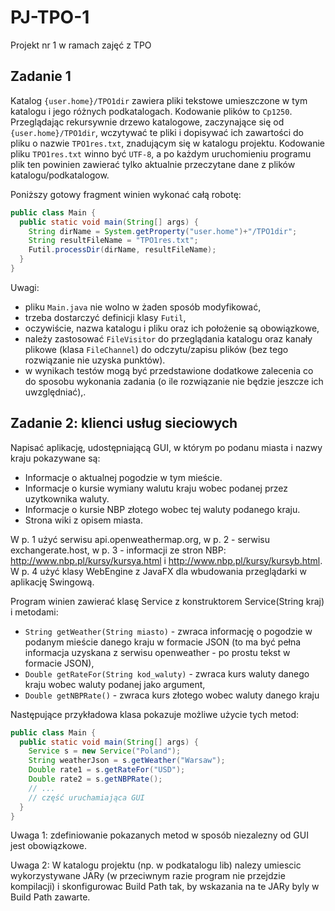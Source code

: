 # PJ-TPO-1
Projekt nr 1 w ramach zajęć z TPO

## Zadanie 1
Katalog `{user.home}/TPO1dir` zawiera pliki tekstowe umieszczone w tym katalogu i jego różnych podkatalogach. Kodowanie plików to `Cp1250`.
Przeglądając rekursywnie drzewo katalogowe, zaczynające się od `{user.home}/TPO1dir`,  wczytywać te pliki i dopisywać ich zawartości do pliku o nazwie `TPO1res.txt`, znadującym się w katalogu projektu. Kodowanie pliku `TPO1res.txt` winno być `UTF-8`, a po każdym uruchomieniu programu plik ten powinien zawierać tylko aktualnie przeczytane dane z  plików katalogu/podkatalogow.

Poniższy gotowy fragment winien wykonać całą robotę:
```java
public class Main {
  public static void main(String[] args) {
    String dirName = System.getProperty("user.home")+"/TPO1dir";
    String resultFileName = "TPO1res.txt";
    Futil.processDir(dirName, resultFileName);
  }
}
```
Uwagi:
- pliku `Main.java` nie wolno w żaden sposób modyfikować,
- trzeba dostarczyć definicji klasy `Futil`,
- oczywiście, nazwa katalogu i pliku oraz ich położenie są obowiązkowe,
- należy zastosować `FileVisitor` do przeglądania katalogu oraz kanały plikowe (klasa `FileChannel`) do odczytu/zapisu plików (bez tego rozwiązanie nie uzyska punktów).
- w wynikach testów mogą być przedstawione dodatkowe zalecenia co do sposobu wykonania zadania (o ile rozwiązanie nie będzie jeszcze ich uwzględniać),.

## Zadanie 2: klienci usług sieciowych
Napisać aplikację, udostępniającą GUI, w którym po podanu miasta i nazwy kraju pokazywane są:
- Informacje o aktualnej pogodzie w tym mieście.
- Informacje o kursie wymiany walutu kraju wobec podanej przez uzytkownika waluty.
- Informacje o kursie NBP złotego wobec tej waluty podanego kraju.
- Strona wiki z opisem miasta.

W p. 1 użyć serwisu api.openweathermap.org, w p. 2 - serwisu exchangerate.host, w p. 3 - informacji ze stron NBP: http://www.nbp.pl/kursy/kursya.html i http://www.nbp.pl/kursy/kursyb.html.
W p. 4 użyć klasy WebEngine z JavaFX dla wbudowania przeglądarki w aplikację Swingową.

Program winien zawierać klasę Service z konstruktorem Service(String kraj) i metodami:
- `String getWeather(String miasto)` - zwraca informację o pogodzie w podanym mieście danego kraju w formacie JSON (to ma być pełna informacja uzyskana z serwisu openweather - po prostu tekst w formacie JSON),
- `Double getRateFor(String kod_waluty)` - zwraca kurs waluty danego kraju wobec waluty podanej jako argument,
- `Double getNBPRate()` - zwraca kurs złotego wobec waluty danego kraju

Następujące przykładowa klasa  pokazuje możliwe użycie tych metod:
```java
public class Main {
  public static void main(String[] args) {
    Service s = new Service("Poland");
    String weatherJson = s.getWeather("Warsaw");
    Double rate1 = s.getRateFor("USD");
    Double rate2 = s.getNBPRate();
    // ...
    // część uruchamiająca GUI
  }
}
```

Uwaga 1: zdefiniowanie pokazanych metod w sposób niezalezny od GUI jest obowiązkowe.

Uwaga 2:  W katalogu projektu (np. w podkatalogu lib) nalezy umiescic wykorzystywane JARy (w przeciwnym razie program nie przejdzie kompilacji) i skonfigurowac Build Path tak, by wskazania na te JARy byly w Build Path zawarte.
